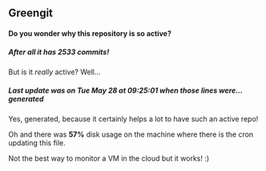 ## Greengit

#### Do you wonder why this repository is so active?

##### After all it has 2533 commits!

But is it *really* active? Well...

##### Last update was on Tue May 28 at 09:25:01 when those lines were... generated

Yes, generated, because it certainly helps a lot to have such an active repo!

Oh and there was **57%** disk usage on the machine
where there is the cron updating this file.

Not the best way to monitor a VM in the cloud but it works! :)

